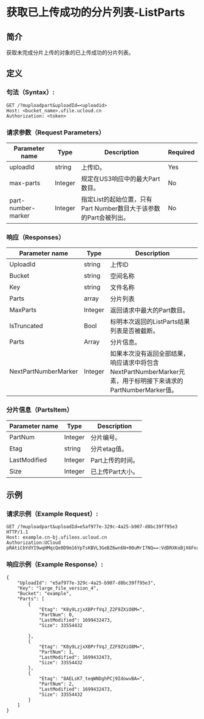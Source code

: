 # **获取已上传成功的分片列表-ListParts**

## **简介**

获取未完成分片上传的对象的已上传成功的分片列表。

## **定义**

### **句法（Syntax）:**

```
GET /?muploadpart&uploadId=<uploadid>
Host: <bucket_name>.ufile.ucloud.cn
Authorization: <token>
```

### **请求参数（Request Parameters）**

| Parameter name | Type | Description | Required |
| --- | --- | --- | --- |
| uploadId | string | 上传ID。 | Yes |
| max-parts | Integer | 规定在US3响应中的最大Part数目。 | No |
| part-number-marker | Integer | 指定List的起始位置，只有Part Number数目大于该参数的Part会被列出。 | No |

### **响应（Responses）**

| Parameter name | Type | Description |
| --- | --- | --- |
| UploadId | string | 上传ID |
| Bucket | string | 空间名称 |
| Key | string | 文件名称 |
| Parts | array | 分片列表 |
| MaxParts | Integer | 返回请求中最大的Part数目。 |
| IsTruncated | Bool | 标明本次返回的ListParts结果列表是否被截断。 |
| Parts | Array | 分片信息。 |
| NextPartNumberMarker | Integer | 如果本次没有返回全部结果，响应请求中将包含NextPartNumberMarker元素，用于标明接下来请求的PartNumberMarker值。 |

### **分片信息（PartsItem）**

| Parameter name | Type | Description |
| --- | --- | --- |
| PartNum | Integer | 分片编号。 |
| Etag | string | 分片etag值。 |
| LastModified | Integer | Part上传的时间。 |
| Size | Integer | 已上传Part大小。 |

## **示例**

### **请求示例（Example Request）:**

```
GET /?muploadpart&uploadId=e5af977e-329c-4a25-b907-d8bc39ff95e3 HTTP/1.1
Host: example.cn-bj.ufileos.ucloud.cn
Authorization:UCloud pRAtiCbYdYI9wqHMqcQe0D9m16YpTsKBVL3GeBZ6wn6N+00uMrI7NQ==:VdDRXKoBjX6FnxjOz+HbLtswW50=
```

### **响应示例（Example Response）:**
```
{
    "UploadId": "e5af977e-329c-4a25-b907-d8bc39ff95e3",
    "Key": "large_file_version_4",
    "Bucket": "example",
    "Parts": [
        {
            "Etag": "K8y9LzjxXBPrfVqJ_Z2F9ZXiO8M=",
            "PartNum": 0,
            "LastModified": 1699432473,
            "Size": 33554432

        },
        {
            "Etag": "K8y9LzjxXBPrfVqJ_Z2F9ZXiO8M=",
            "PartNum": 1,
            "LastModified": 1699432473,
            "Size": 33554432
        },
        {
            "Etag": "8AELsK7_teqWNDghPCj9IdowvBA=",
            "PartNum": 2,
            "LastModified": 1699432473,
            "Size": 33554432
        }
    ]
}
```
